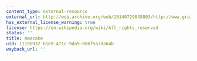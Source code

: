 ```yaml
---
content_type: external-resource
external_url: http://web.archive.org/web/20140729045803/http://www.grainaissance.com/recipes.html
has_external_license_warning: true
license: https://en.wikipedia.org/wiki/All_rights_reserved
status: ''
title: Amazake
uid: 1119b932-b1e9-471c-9da9-086f5a3da64b
wayback_url: ''
---
```

